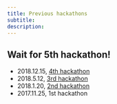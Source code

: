 ```yaml
---
title: Previous hackathons
subtitle: 
description: 
---
```


##  Wait for 5th hackathon!

* 2018.12.15, [4th hackathon](/blog/4th-hackathon)
* 2018.5.12, [3rd hackathon](/blog/3rd-hackathon)
* 2018.1.20, [2nd hackathon](/presentations/mini-ai-hackathon-20180120.pdf)
* 2017.11.25, 1st hackathon

